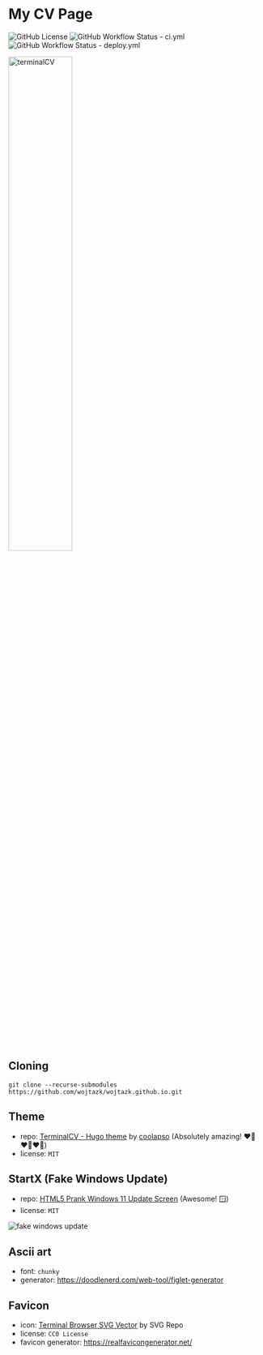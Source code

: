 
<!-- <div align="center"> -->

# My CV Page

![GitHub License](https://img.shields.io/github/license/wojtazk/wojtazk.github.io)
![GitHub Workflow Status - ci.yml](https://img.shields.io/github/actions/workflow/status/wojtazk/wojtazk.github.io/ci.yml?label=CI%20checks)
![GitHub Workflow Status - deploy.yml](https://img.shields.io/github/actions/workflow/status/wojtazk/wojtazk.github.io/deploy.yml?label=GitHub%20Pages%20deployment)
<!-- ![GitHub code size in bytes](https://img.shields.io/github/languages/code-size/wojtazk/wojtazk.github.io) -->

<!-- ![GitHub forks](https://img.shields.io/github/forks/wojtazk/wojtazk.github.io?logoColor=blue&style=social)
![GitHub Repo stars](https://img.shields.io/github/stars/wojtazk/wojtazk.github.io?style=social)  -->

<img width="50%" alt="terminalCV" src="https://github.com/user-attachments/assets/58951d46-e7fb-42a0-ba5d-72e1f2b2a07d" />

<!-- </div> -->


## Cloning
```shell
git clone --recurse-submodules https://github.com/wojtazk/wojtazk.github.io.git
```

## Theme
- repo: [TerminalCV - Hugo theme](https://github.com/coolapso/hugo-theme-terminalcv) by [coolapso](https://github.com/coolapso) (Absolutely amazing! ❤️‍🔥❤️‍🔥❤️‍🔥)
- license: `MIT`

<!--
### Updating theme
Merge with the remote, prefer local changes
```shell
git -C themes/terminalcv pull --no-edit -s recursive -X ours origin main
```
This is also an option (if you didn't modify the theme)
```shell
git submodule update --remote --merge themes/terminalcv
```
-->

## StartX (Fake Windows Update)
- repo: [HTML5 Prank Windows 11 Update Screen](https://github.com/Z2r-YT/Fake-Windows-Update-Screen) (Awesome! 🪟)
- license: `MIT`

<img max-width="50%" alt="fake windows update" src="https://github.com/user-attachments/assets/4f5c5c01-4a02-4782-ac1e-639a4c2d407a" />


## Ascii art
- font: `chunky`
- generator: https://doodlenerd.com/web-tool/figlet-generator

## Favicon
- icon: [Terminal Browser SVG Vector](https://www.svgrepo.com/svg/471972/terminal-browser) by SVG Repo
- license: `CC0 License`
- favicon generator: https://realfavicongenerator.net/
